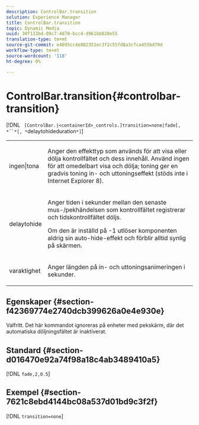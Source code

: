 ```yaml
---
description: ControlBar.transition
solution: Experience Manager
title: ControlBar.transition
topic: Dynamic Media
uuid: 30f133bd-09c7-4d70-bcc4-d961bb028e55
translation-type: tm+mt
source-git-commit: e4695cc4e882351ec3f2c55fd8a3cfca455bd79d
workflow-type: tm+mt
source-wordcount: '118'
ht-degree: 0%

---
```



# ControlBar.transition{#controlbar-transition}

[!DNL ` [ControlBar.|<containerId>_controls.]transition=none|fade[, *``*[, *`delaytohideduration`*]`]

<table id="table_F71AA834FE494949A2D4B569EA5E721F"> 
 <tbody> 
  <tr> 
   <td colname="col1"> <p> <span class="codeph"> ingen|tona  </span> </p> </td> 
   <td colname="col2"> <p> Anger den effekttyp som används för att visa eller dölja kontrollfältet och dess innehåll. Använd <span class="codeph"> ingen </span> för att omedelbart visa och dölja; <span class="codeph"> toning </span> ger en gradvis toning in- och uttoningseffekt (stöds inte i Internet Explorer 8). </p> </td> 
  </tr> 
  <tr> 
   <td colname="col1"> <p> <span class="codeph"> <span class="varname"> delaytohide  </span> </span> </p> </td> 
   <td colname="col2"> <p> Anger tiden i sekunder mellan den senaste mus-/pekhändelsen som kontrollfältet registrerar och tidskontrollfältet döljs. </p> <p> Om den är inställd på <span class="codeph"> -1 </span> utlöser komponenten aldrig sin auto-hide-effekt och förblir alltid synlig på skärmen. </p> </td> 
  </tr> 
  <tr> 
   <td colname="col1"> <p> <span class="codeph"> <span class="varname"> varaktighet  </span> </span> </p> </td> 
   <td colname="col2"> <p> Anger längden på in- och uttoningsanimeringen i sekunder. </p> </td> 
  </tr> 
 </tbody> 
</table>

## Egenskaper {#section-f42369774e2740dcb399626a0e4e930e}

Valfritt. Det här kommandot ignoreras på enheter med pekskärm, där det automatiska döljningsfältet är inaktiverat.

## Standard {#section-d016470e92a74f98a18c4ab3489410a5}

[!DNL `fade,2,0.5`]

## Exempel {#section-7621c8ebd4144bc08a537d01bd9c3f2f}

[!DNL `transition=none`]
